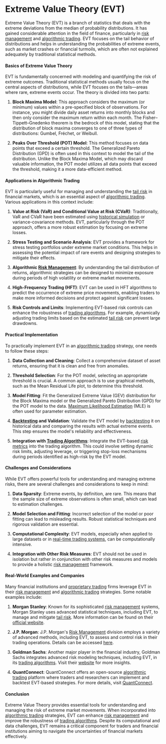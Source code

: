 # Extreme Value Theory (EVT)

Extreme Value Theory (EVT) is a branch of statistics that deals with the extreme deviations from the median of probability distributions. It has gained considerable attention in the field of finance, particularly in [risk management](../r/risk_management.md) and [algorithmic trading](../a/algorithmic_trading.md). EVT focuses on the tail behavior of distributions and helps in understanding the probabilities of extreme events, such as market crashes or financial turmoils, which are often not explained adequately by traditional statistical methods.

#### Basics of Extreme Value Theory

EVT is fundamentally concerned with modeling and quantifying the risk of extreme outcomes. Traditional statistical methods usually focus on the central aspects of distributions, while EVT focuses on the tails—areas where rare, extreme events occur. The theory is divided into two parts:

1. **Block Maxima Model**: This approach considers the maximum (or minimum) values within a pre-specified block of observations. For instance, you might divide daily asset returns into monthly blocks and then only consider the maximum return within each month. The Fisher–Tippett–Gnedenko theorem is the bedrock of this model, stating that the distribution of block maxima converges to one of three types of distributions: Gumbel, Fréchet, or Weibull.

2. **Peaks Over Threshold (POT) Model**: This method focuses on data points that exceed a certain threshold. The Generalized Pareto Distribution (GPD) is often used in this context to model the tail of the distribution. Unlike the Block Maxima Model, which may discard valuable information, the POT model utilizes all data points that exceed the threshold, making it a more data-efficient method.

#### Applications in Algorithmic Trading

EVT is particularly useful for managing and understanding the [tail risk](../t/tail_risk.md) in financial markets, which is an essential aspect of [algorithmic trading](../a/algorithmic_trading.md). Various applications in this context include:

1. **Value at Risk (VaR) and Conditional Value at Risk (CVaR)**: Traditionally, VaR and CVaR have been estimated using [historical simulation](../h/historical_simulation.md) or variance-covariance methods. EVT, particularly through the POT approach, offers a more robust estimation by focusing on extreme losses.

2. **Stress Testing and Scenario Analysis**: EVT provides a framework for stress testing portfolios under extreme market conditions. This helps in assessing the potential impact of rare events and designing strategies to mitigate their effects.

3. **Algorithmic [Risk Management](../r/risk_management.md)**: By understanding the tail distribution of returns, algorithmic strategies can be designed to minimize exposure during periods of high volatility or extreme market movements.

4. **High-Frequency Trading (HFT)**: EVT can be used in HFT algorithms to predict the occurrence of extreme price movements, enabling traders to make more informed decisions and protect against significant losses.

5. **Risk Controls and Limits**: Implementing EVT-based risk controls can enhance the robustness of [trading algorithms](../t/trading_algorithms.md). For example, dynamically adjusting trading limits based on the estimated [tail risk](../t/tail_risk.md) can prevent large drawdowns.

#### Practical Implementation

To practically implement EVT in an [algorithmic trading](../a/algorithmic_trading.md) strategy, one needs to follow these steps:

1. **Data Collection and Cleaning**: Collect a comprehensive dataset of asset returns, ensuring that it is clean and free from anomalies.

2. **Threshold Selection**: For the POT model, selecting an appropriate threshold is crucial. A common approach is to use graphical methods, such as the Mean Residual Life plot, to determine this threshold.

3. **Model Fitting**: Fit the Generalized Extreme Value (GEV) distribution for the Block Maxima model or the Generalized Pareto Distribution (GPD) for the POT model to the data. [Maximum Likelihood Estimation](../m/maximum_likelihood_estimation.md) (MLE) is often used for parameter estimation.

4. **[Backtesting](../b/backtesting.md) and Validation**: Validate the EVT model by [backtesting](../b/backtesting.md) it on historical data and comparing the results with actual extreme events. This step ensures the model's reliability and effectiveness.

5. **Integration with [Trading Algorithms](../t/trading_algorithms.md)**: Integrate the EVT-based [risk metrics](../r/risk_metrics.md) into the trading algorithm. This could involve setting dynamic risk limits, adjusting leverage, or triggering stop-loss mechanisms during periods identified as high-risk by the EVT model.

#### Challenges and Considerations

While EVT offers powerful tools for understanding and managing extreme risks, there are several challenges and considerations to keep in mind:

1. **Data Sparsity**: Extreme events, by definition, are rare. This means that the sample size of extreme observations is often small, which can lead to estimation challenges.

2. **Model Selection and Fitting**: Incorrect selection of the model or poor fitting can lead to misleading results. Robust statistical techniques and rigorous validation are essential.

3. **Computational Complexity**: EVT models, especially when applied to large datasets or in [real-time trading systems](../r/real-time_trading_systems.md), can be computationally intensive.

4. **Integration with Other Risk Measures**: EVT should not be used in isolation but rather in conjunction with other risk measures and models to provide a holistic [risk management](../r/risk_management.md) framework.

#### Real-World Examples and Companies

Many financial institutions and [proprietary trading](../p/proprietary_trading.md) firms leverage EVT in their [risk management](../r/risk_management.md) and [algorithmic trading](../a/algorithmic_trading.md) strategies. Some notable examples include:

1. **Morgan Stanley**: Known for its sophisticated [risk management](../r/risk_management.md) systems, Morgan Stanley uses advanced statistical techniques, including EVT, to manage and mitigate [tail risk](../t/tail_risk.md). More information can be found on their [official website](https://www.morganstanley.com/).

2. **J.P. Morgan**: J.P. Morgan's [Risk Management](../r/risk_management.md) division employs a variety of advanced methods, including EVT, to assess and control risk in their trading operations. Details can be accessed [here](https://www.jpmorgan.com/).

3. **Goldman Sachs**: Another major player in the financial industry, Goldman Sachs integrates advanced risk modeling techniques, including EVT, in its [trading algorithms](../t/trading_algorithms.md). Visit their [website](https://www.goldmansachs.com/) for more insights.

4. **QuantConnect**: QuantConnect offers an open-source [algorithmic trading](../a/algorithmic_trading.md) platform where traders and researchers can implement and backtest EVT-based strategies. For more details, visit [QuantConnect](https://www.quantconnect.com/).

#### Conclusion

Extreme Value Theory provides essential tools for understanding and managing the risk of extreme market movements. When incorporated into [algorithmic trading](../a/algorithmic_trading.md) strategies, EVT can enhance [risk management](../r/risk_management.md) and improve the robustness of [trading algorithms](../t/trading_algorithms.md). Despite its computational and data challenges, EVT remains a critical component for traders and financial institutions aiming to navigate the uncertainties of financial markets effectively.


